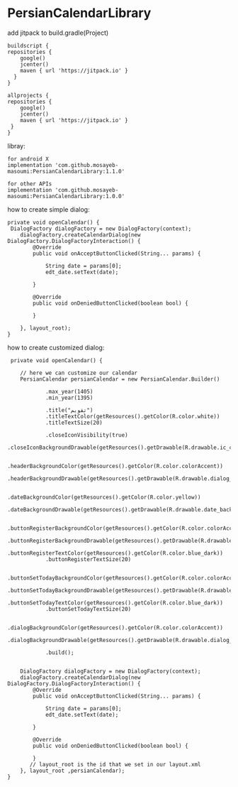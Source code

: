 # PersianCalendarLibrary

add jitpack to build.gradle(Project)

    buildscript {
    repositories {
        google()
        jcenter()
        maven { url 'https://jitpack.io' }
      }
    }

    allprojects {
    repositories {
        google()
        jcenter()
        maven { url 'https://jitpack.io' }
     }
    }

libray:

    for android X
    implementation 'com.github.mosayeb-masoumi:PersianCalendarLibrary:1.1.0'
   
    for other APIs  
    implementation 'com.github.mosayeb-masoumi:PersianCalendarLibrary:1.0.0'


how to create simple dialog:
   
    private void openCalendar() {
     DialogFactory dialogFactory = new DialogFactory(context);
        dialogFactory.createCalendarDialog(new DialogFactory.DialogFactoryInteraction() {
            @Override
            public void onAcceptButtonClicked(String... params) {

                String date = params[0];
                edt_date.setText(date);

            }

            @Override
            public void onDeniedButtonClicked(boolean bool) {

            }

        }, layout_root);
    }
 
 
how to create customized dialog:
    
     private void openCalendar() {

        // here we can customize our calendar
        PersianCalendar persianCalendar = new PersianCalendar.Builder()

                .max_year(1405)
                .min_year(1395)

                .title("تقویم")
                .titleTextColor(getResources().getColor(R.color.white))
                .titleTextSize(20)

                .closeIconVisibility(true)
                .closeIconBackgroundDrawable(getResources().getDrawable(R.drawable.ic_close))

                .headerBackgroundColor(getResources().getColor(R.color.colorAccent))
                .headerBackgroundDrawable(getResources().getDrawable(R.drawable.dialog_header_shape))

                .dateBackgroundColor(getResources().getColor(R.color.yellow))
                .dateBackgroundDrawable(getResources().getDrawable(R.drawable.date_background))

                .buttonRegisterBackgroundColor(getResources().getColor(R.color.colorAccent))
                .buttonRegisterBackgroundDrawable(getResources().getDrawable(R.drawable.dialog_btn_shape))
                .buttonRegisterTextColor(getResources().getColor(R.color.blue_dark))
                .buttonRegisterTextSize(20)

                .buttonSetTodayBackgroundColor(getResources().getColor(R.color.colorAccent))
                .buttonSetTodayBackgroundDrawable(getResources().getDrawable(R.drawable.dialog_btn_shape))
                .buttonSetTodayTextColor(getResources().getColor(R.color.blue_dark))
                .buttonSetTodayTextSize(20)

                .dialogBackgroundColor(getResources().getColor(R.color.colorAccent))
                .dialogBackgroundDrawable(getResources().getDrawable(R.drawable.dialog_btn_shape))

                .build();
        
        
        DialogFactory dialogFactory = new DialogFactory(context);
        dialogFactory.createCalendarDialog(new DialogFactory.DialogFactoryInteraction() {
            @Override
            public void onAcceptButtonClicked(String... params) {

                String date = params[0];
                edt_date.setText(date);

            }

            @Override
            public void onDeniedButtonClicked(boolean bool) {

            }
           // layout_root is the id that we set in our layout.xml
        }, layout_root ,persianCalendar);
    }
    
    
   
   
